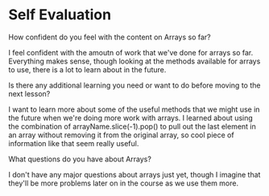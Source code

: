 # Self Evaluation

How confident do you feel with the content on Arrays so far?

I feel confident with the amoutn of work that we've done for arrays so far. Everything makes sense, though looking at the methods available for arrays to use, there is a lot to learn about in the future.

Is there any additional learning you need or want to do before moving to the next lesson?

I want to learn more about some of the useful methods that we might use in the future when we're doing more work with arrays. I learned about using the combination of arrayName.slice(-1).pop() to pull out the last element in an array without removing it from the original array, so cool piece of information like that seem really useful.

What questions do you have about Arrays?

I don't have any major questions about arrays just yet, though I imagine that they'll be more problems later on in the course as we use them more.